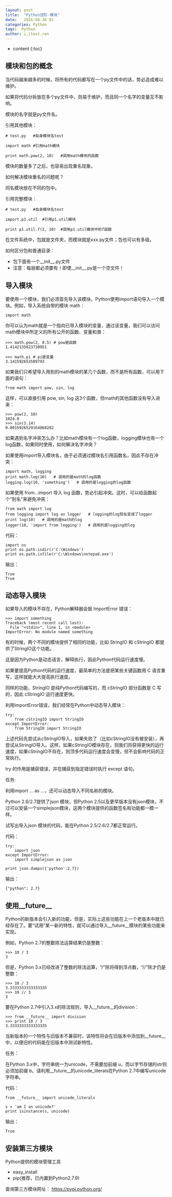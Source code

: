 ```yaml
---
layout: post
title:  "Python进阶-模块"
date:   2016-04-26 01
categories: Python
tags:  Python
author: i.itest.ren
---
```


* content
{:toc}






## 模块和包的概念 ##

当代码越来越多的时候，将所有的代码都写在一个py文件中的话，势必造成难以维护。

如果将代码分拆放在多个py文件中，则易于维护，而且同一个名字的变量互不影响。

模块的名字就是py文件名。

引用其他模块：

	# test.py	#自身模块名test
	
	import math	#引用math模块
	
	print math.pow(2, 10)	#调用math模块的函数

模块的数量多了之后，也容易出现重名现象。

如何解决模块重名的问题呢？

同名模块放在不同的包中。

引用完整模块：

	# test.py	#自身模块名test
	
	import.p1.util	#引用p1.util模块
	
	print p1.util.f(2, 10)	#调用p1.util模块中的f函数

在文件系统中，包就是文件夹，而模块就是xxx.py文件；包也可以有多级。

如何区分包和普通目录：

- 包下面有一个__init__.py文件
- 注意：每层都必须要有！即使__init__.py是一个空文件！

## 导入模块 ##

要使用一个模块，我们必须首先导入该模块。Python使用import语句导入一个模块。例如，导入系统自带的模块 math：

	import math

你可以认为math就是一个指向已导入模块的变量，通过该变量，我们可以访问math模块中所定义的所有公开的函数、变量和类：

	>>> math.pow(2, 0.5) # pow是函数
	1.4142135623730951

	>>> math.pi # pi是变量
	3.141592653589793

如果我们只希望导入用到的math模块的某几个函数，而不是所有函数，可以用下面的语句：

	from math import pow, sin, log

这样，可以直接引用 pow, sin, log 这3个函数，但math的其他函数没有导入进来：

	>>> pow(2, 10)
	1024.0
	>>> sin(3.14)
	0.0015926529164868282

如果遇到名字冲突怎么办？比如math模块有一个log函数，logging模块也有一个log函数，如果同时使用，如何解决名字冲突？

如果使用import导入模块名，由于必须通过模块名引用函数名，因此不存在冲突：

	import math, logging
	print math.log(10)   # 调用的是math的log函数
	logging.log(10, 'something')   # 调用的是logging的log函数

如果使用 from...import 导入 log 函数，势必引起冲突。这时，可以给函数起个“别名”来避免冲突：

	from math import log
	from logging import log as logger   # logging的log现在变成了logger
	print log(10)   # 调用的是math的log
	logger(10, 'import from logging')   # 调用的是logging的log

代码：

	import os
	print os.path.isdir(r'C:\Windows')
	print os.path.isfile(r'C:\Windows\notepad.exe')

输出：

	True
	True

## 动态导入模块 ##

如果导入的模块不存在，Python解释器会报 ImportError 错误：

	>>> import something
	Traceback (most recent call last):
	  File "<stdin>", line 1, in <module>
	ImportError: No module named something

有的时候，两个不同的模块提供了相同的功能，比如 StringIO 和 cStringIO 都提供了StringIO这个功能。

这是因为Python是动态语言，解释执行，因此Python代码运行速度慢。

如果要提高Python代码的运行速度，最简单的方法是把某些关键函数用 C 语言重写，这样就能大大提高执行速度。

同样的功能，StringIO 是纯Python代码编写的，而 cStringIO 部分函数是 C 写的，因此 cStringIO 运行速度更快。

利用ImportError错误，我们经常在Python中动态导入模块：

	try:
	    from cStringIO import StringIO
	except ImportError:
	    from StringIO import StringIO

上述代码先尝试从cStringIO导入，如果失败了（比如cStringIO没有被安装），再尝试从StringIO导入。这样，如果cStringIO模块存在，则我们将获得更快的运行速度，如果cStringIO不存在，则顶多代码运行速度会变慢，但不会影响代码的正常执行。

try 的作用是捕获错误，并在捕获到指定错误时执行 except 语句。

任务:

利用import ... as ...，还可以动态导入不同名称的模块。

Python 2.6/2.7提供了json 模块，但Python 2.5以及更早版本没有json模块，不过可以安装一个simplejson模块，这两个模块提供的函数签名和功能都一模一样。

试写出导入json 模块的代码，能在Python 2.5/2.6/2.7都正常运行。

代码：

	try:
	    import json
	except ImportError:
	    import simplejson as json
	
	print json.dumps({'python':2.7})

输出：

	{"python": 2.7}

## 使用__future__ ##

Python的新版本会引入新的功能，但是，实际上这些功能在上一个老版本中就已经存在了。要“试用”某一新的特性，就可以通过导入__future__模块的某些功能来实现。

例如，Python 2.7的整数除法运算结果仍是整数：

	>>> 10 / 3
	3

但是，Python 3.x已经改进了整数的除法运算，“/”除将得到浮点数，“//”除才仍是整数：

	>>> 10 / 3
	3.3333333333333335
	>>> 10 // 3
	3

要在Python 2.7中引入3.x的除法规则，导入__future__的division：

	>>> from __future__ import division
	>>> print 10 / 3
	3.3333333333333335

当新版本的一个特性与旧版本不兼容时，该特性将会在旧版本中添加到__future__中，以便旧的代码能在旧版本中测试新特性。

任务：

在Python 3.x中，字符串统一为unicode，不需要加前缀 u，而以字节存储的str则必须加前缀 b。请利用__future__的unicode_literals在Python 2.7中编写unicode字符串。

代码：

	from __future__ import unicode_literals
	
	s = 'am I an unicode?'
	print isinstance(s, unicode)

输出：

	True

## 安装第三方模块 ##

Python提供的模块管理工具

- easy_install
- pip(推荐，已内置到Python2.7.9)

查询第三方模块网址：	https://pypi.python.org/

